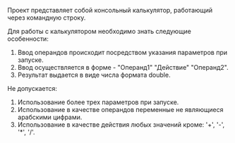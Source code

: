 Проект представляет собой консольный калькулятор, работающий через командную строку.

  Для работы с калькулятором необходимо знать следующие особенности:
1. Ввод операндов происходит посредством указания параметров при запуске.
2. Ввод осуществляется в форме - "Операнд1" "Действие" "Операнд2".
3. Результат выдается в виде числа формата double.

  Не допускается:
1. Использование более трех параметров при запуске.
2. Использование в качестве операндов переменные не являющиеся арабскими цифрами.
3. Использование в качестве действия любых значений кроме: '+', '-', '*', '/'.
